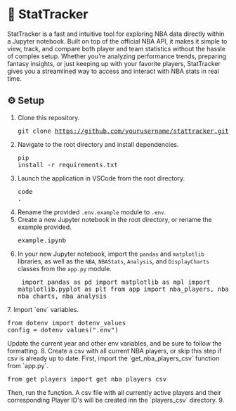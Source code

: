 # 🏀 StatTracker

StatTracker is a fast and intuitive tool for exploring NBA data directly within a Jupyter notebook. Built on top of the official NBA API, it makes it simple to view, track, and compare both player and team statistics without the hassle of complex setup. Whether you’re analyzing performance trends, preparing fantasy insights, or just keeping up with your favorite players, StatTracker gives you a streamlined way to access and interact with NBA stats in real time.

## ⚙️ Setup
1. Clone this repository. <pre>git clone https://github.com/yourusername/stattracker.git</pre>
2. Navigate to the root directory and install dependencies. <pre>pip install -r requirements.txt</pre>
3. Launch the application in VSCode from the root directory. <pre>code .</pre>
5. Rename the provided `.env.example` module to `.env`.
4. Create a new Jupyter notebook in the root directory, or rename the example provided. <pre>example.ipynb</pre>
6. In your new Jupyter notebook, import the `pandas` and `matplotlib` libraries, as well as the `NBA`, `NBAStats`, `Analysis`, and `DisplayCharts` classes from the `app.py` module. <pre>
import pandas as pd
import matplotlib as mpl
import matplotlib.pyplot as plt
from app import nba_players, nba_statistics, nba_charts, nba_analysis
</pre>
7. Import `env` variables. <pre>from dotenv import dotenv_values
config = dotenv_values(".env")</pre>
Update the current year and other env variables, and be sure to follow the formatting.
8. Create a csv with all current NBA players, or skip this step if csv is already up to date. First, import the `get_nba_players_csv` function from `app.py`. <pre>from get_players import get_nba_players_csv</pre>Then, run the function. A csv file with all currently active players and their corresponding Player ID's will be created inn the `players_csv` directory.
9.
